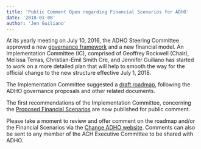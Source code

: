 ```yaml
---
title: 'Public Comment Open regarding Financial Scenarios for ADHO'
date: '2018-01-08'
author: 'Jen Guiliano'
---
```

At its yearly meeting on July 10, 2016, the ADHO Steering Committee approved a new [governance framework](http://www.adho.org/administration/steering/adho-governance-proposals) and a new financial model. An Implementation Committee (IC), comprised of Geoffrey Rockwell (Chair), Melissa Terras, Christian-Emil Smith Ore, and Jennifer Guiliano has started to work on a more detailed plan that will help to smooth the way for the official change to the new structure effective July 1, 2018.

The Implementation Committee suggested a [draft roadmap](http://change.adho.org/implementation-committee-roadmap/), following the ADHO governance proposals and other related documents.

The first recommendations of the Implementation Committee, concerning the [Proposed Financial Scenarios](http://change.adho.org/proposed-financial-scenarios/) are now published for public comment.

Please take a moment to review and offer comment on the roadmap and/or the Financial Scenarios via the [Change ADHO website](http://change.adho.org/). Comments can also be sent to any member of the ACH Executive Committee to be shared with ADHO.